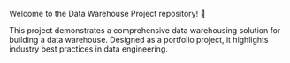 Welcome to the Data Warehouse Project repository! 🚀

This project demonstrates a comprehensive data warehousing solution for building a data warehouse. Designed as a portfolio project, it highlights industry best practices in data engineering.
